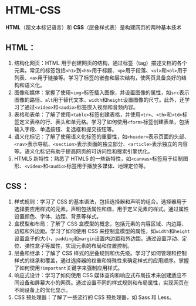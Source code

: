 # HTML-CSS

**HTML**（超文本标记语言）和 **CSS**（层叠样式表）是构建网页的两种基本技术

## HTML：
1. 结构化网页：HTML 用于创建网页的结构，通过标签（tag）描述文档的各个元素。常见的标签包括`<h1>`到`<h6>`用于标题、`<p>`用于段落、`<ul>`和`<ol>`用于列表、`<a>`用于链接等。学习了标签的嵌套和层次结构，使网页具备良好的结构和语义化。
2. 图像和媒体：掌握了使用`<img>`标签插入图像，并设置图像的属性，如`src`表示图像的路径、`alt`用于替代文本、`width`和`height`设置图像的尺寸。此外，还学习了通过`<video>`和`<audio>`标签嵌入视频和音频内容。
3. 表格和表单：了解了使用`<table>`标签创建表格，并使用`<tr>`、`<th>`和`<td>`标签定义表格的行、表头和单元格。学习了如何使用`<form>`标签创建表单，包括输入字段、单选按钮、复选框和提交按钮等。
4. 语义化标记：了解了使用语义化标签的重要性，如`<header>`表示页面的头部、`<nav>`表示导航、`<section>`表示页面的独立部分、`<article>`表示独立的内容等。语义化标记有助于提高网页的可访问性和搜索引擎优化。
5. HTML5 新特性：熟悉了 HTML5 的一些新特性，如`<canvas>`标签用于绘制图形、`<video>`和`<audio>`标签用于播放多媒体、地理定位等。

## CSS：
1. 样式规则：学习了 CSS 的基本语法，包括选择器和声明的组合。选择器用于选择要应用样式的元素，声明包括属性和值，用于定义元素的样式。通过属性设置颜色、字体、边距、背景等样式。
2. 盒模型和布局：了解了 CSS 盒模型的概念，包括元素的内容区域、内边距、边框和外边距。学习了如何使用 CSS 来控制盒模型的属性，如`width`和`height
`设置盒子的大小，`padding`和`margin`设置内边距和外边距。通过设置浮动、定位、弹性盒子等属性，实现元素的布局和位置控制。
3. 层叠和继承：了解了 CSS 样式的层叠规则和优先级。学习了如何管理和控制样式的继承和覆盖，通过选择器的权重和特殊性来确定样式的应用顺序。掌握了如何使用`!important`关键字来强制应用样式。
4. 响应式设计：学习了如何使用 CSS 媒体查询和响应式布局技术来创建适应不同设备和屏幕大小的网页。通过设置不同的样式规则和布局属性，实现网页在不同设备上的优化显示。
5. CSS 预处理器：了解了一些流行的 CSS 预处理器，如 Sass 和 Less。
